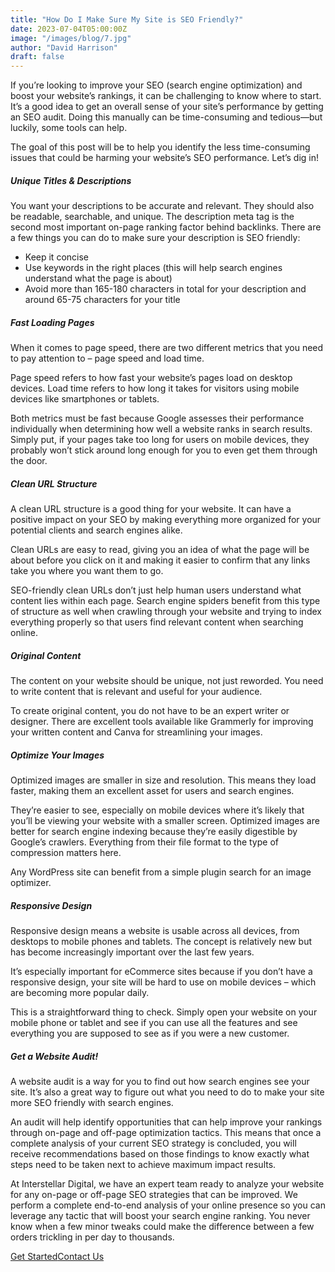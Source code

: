 ```yaml
---
title: "How Do I Make Sure My Site is SEO Friendly?"
date: 2023-07-04T05:00:00Z
image: "/images/blog/7.jpg"
author: "David Harrison"
draft: false
---
```


If you’re looking to improve your SEO (search engine optimization) and boost your website’s rankings, it can be challenging to know where to start. It’s a good idea to get an overall sense of your site’s performance by getting an SEO audit. Doing this manually can be time-consuming and tedious—but luckily, some tools can help.

The goal of this post will be to help you identify the less time-consuming issues that could be harming your website’s SEO performance. Let’s dig in!


##### Unique Titles & Descriptions

You want your descriptions to be accurate and relevant. They should also be readable, searchable, and unique. The description meta tag is the second most important on-page ranking factor behind backlinks. There are a few things you can do to make sure your description is SEO friendly:

- Keep it concise
- Use keywords in the right places (this will help search engines understand what the page is about)
- Avoid more than 165-180 characters in total for your description and around 65-75 characters for your title

##### Fast Loading Pages

When it comes to page speed, there are two different metrics that you need to pay attention to – page speed and load time.

Page speed refers to how fast your website’s pages load on desktop devices. Load time refers to how long it takes for visitors using mobile devices like smartphones or tablets.

Both metrics must be fast because Google assesses their performance individually when determining how well a website ranks in search results. Simply put, if your pages take too long for users on mobile devices, they probably won’t stick around long enough for you to even get them through the door. 

##### Clean URL Structure

A clean URL structure is a good thing for your website. It can have a positive impact on your SEO by making everything more organized for your potential clients and search engines alike.

Clean URLs are easy to read, giving you an idea of what the page will be about before you click on it and making it easier to confirm that any links take you where you want them to go.

SEO-friendly clean URLs don’t just help human users understand what content lies within each page. Search engine spiders benefit from this type of structure as well when crawling through your website and trying to index everything properly so that users find relevant content when searching online.

<!--
> Lorem ipsum dolor sit amet, consectetur adipisci elit, sed eiusmod tempor incidunt ut labore et dolore magna aliqua. Ut enim ad minim veniam, quis nostrum
>
> <cite>Esther Howard</cite><br> <span>CEO & Founder</span>
-->
##### Original Content

The content on your website should be unique, not just reworded. You need to write content that is relevant and useful for your audience.

 

To create original content, you do not have to be an expert writer or designer. There are excellent tools available like Grammerly for improving your written content and Canva for streamlining your images.

##### Optimize Your Images

Optimized images are smaller in size and resolution. This means they load faster, making them an excellent asset for users and search engines.

They’re easier to see, especially on mobile devices where it’s likely that you’ll be viewing your website with a smaller screen. Optimized images are better for search engine indexing because they’re easily digestible by Google’s crawlers. Everything from their file format to the type of compression matters here.

Any WordPress site can benefit from a simple plugin search for an image optimizer.

##### Responsive Design

Responsive design means a website is usable across all devices, from desktops to mobile phones and tablets. The concept is relatively new but has become increasingly important over the last few years.

It’s especially important for eCommerce sites because if you don’t have a responsive design, your site will be hard to use on mobile devices – which are becoming more popular daily.

This is a straightforward thing to check. Simply open your website on your mobile phone or tablet and see if you can use all the features and see everything you are supposed to see as if you were a new customer.

##### Get a Website Audit!

A website audit is a way for you to find out how search engines see your site. It’s also a great way to figure out what you need to do to make your site more SEO friendly with search engines.

An audit will help identify opportunities that can help improve your rankings through on-page and off-page optimization tactics. This means that once a complete analysis of your current SEO strategy is concluded, you will receive recommendations based on those findings to know exactly what steps need to be taken next to achieve maximum impact results.

At Interstellar Digital, we have an expert team ready to analyze your website for any on-page or off-page SEO strategies that can be improved. We perform a complete end-to-end analysis of your online presence so you can leverage any tactic that will boost your search engine ranking. You never know when a few minor tweaks could make the difference between a few orders trickling in per day to thousands.
      <nav><a data-aos="fade-up-sm" id="js-seo_page2_cta" href="/interstellar-website/contact/" data-n55-enchanted-cta="" data-n55-enchanted-cta-ambient="emit" data-n55-sodapop-id="js-soda-getintouch" data-n55-enchanted-cta-dont-touch="true" data-n55-enchanted-cta-shape-off="true" data-n55-enchanted-cta-hover-an="true" data-n55-enchanted-cta-size="large" data-n55-theme="brand" data-n55-wired4sound-click="vibrate"><span data-n55-wired4sound-hover="3">Get Started</span><span>Contact Us</span></a></nav>
